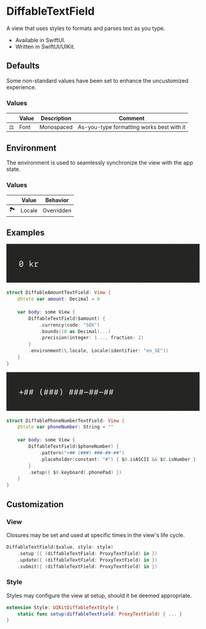 # DiffableTextField

A view that uses styles to formats and parses text as you type.

- Available in SwiftUI.
- Written in SwiftUI/UIKit.

## Defaults

Some non-standard values have been set to enhance the uncustomized experience.

### Values

|   | Value | Description | Comment |
|---|-------|-------------|---------|
| :balance_scale: | Font | Monospaced | As-you-type formatting works best with it |

## Environment

The environment is used to seamlessly synchronize the view with the app state.

### Values

|   | Value  | Behavior |
|---|--------|----------|
| :national_park: | Locale | Overridden |

## Examples

![DiffableAmountTextField.gif](../Assets/DiffableAmountTextField.gif)

```swift
struct DiffableAmountTextField: View {
    @State var amount: Decimal = 0

    var body: some View {
        DiffableTextField($amount) {
            .currency(code: "SEK")
            .bounds((0 as Decimal)...)
            .precision(integer: 1..., fraction: 2)
        }
        .environment(\.locale, Locale(identifier: "en_SE"))
    }
}
```

![DiffablePhoneNumberTextField.gif](../Assets/DiffablePhoneNumberTextField.gif)

```swift
struct DiffablePhoneNumberTextField: View {
    @State var phoneNumber: String = ""
    
    var body: some View {
        DiffableTextField($phoneNumber) {
            .pattern("+## (###) ###-##-##")
            .placeholder(constant: "#") { $0.isASCII && $0.isNumber }
        }
        .setup({ $0.keyboard(.phonePad) })
    }
}
```

## Customization

### View

Closures may be set and used at specific times in the view's life cycle.

```swift
DiffableTextField($value, style: style)
    .setup ({ (diffableTextField: ProxyTextField) in })
    .update({ (diffableTextField: ProxyTextField) in })
    .submit({ (diffableTextField: ProxyTextField) in })

```

### Style

Styles may configure the view at setup, should it be deemed appropriate. 

```swift
extension Style: UIKitDiffableTextStyle {    
    static func setup(diffableTextField: ProxyTextField) { ... }
}
```
